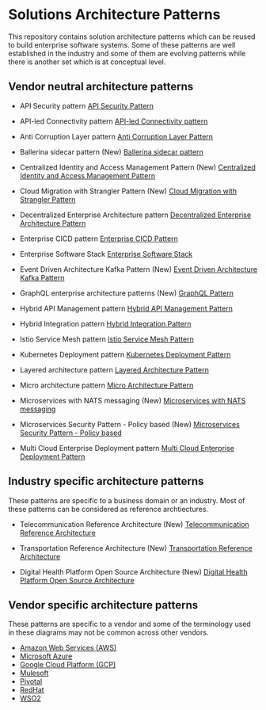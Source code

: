 # Solutions Architecture Patterns
This repository contains solution architecture patterns which can be reused to build enterprise software systems. Some of these patterns are well established in the industry and some of them are evolving patterns while there is another set which is at conceptual level. 

## Vendor neutral architecture patterns

- API Security pattern
[API Security Pattern](vendor-neutral/API-Security-Pattern.md)

- API-led Connectivity pattern
[API-led Connectivity pattern](vendor-neutral/API-led-Connectivity-Pattern.md)

- Anti Corruption Layer pattern
[Anti Corruption Layer Pattern](vendor-neutral/Anti-Corruption-Layer-Pattern.md)

- Ballerina sidecar pattern (New)
[Ballerina sidecar pattern](vendor-neutral/Ballerina-sidecar-pattern-microservices.md)

- Centralized Identity and Access Management Pattern (New)
[Centralized Identity and Access Management Pattern](vendor-neutral/Centralized-Identity-Access-Management-Pattern.md)

- Cloud Migration with Strangler Pattern (New)
[Cloud Migration with Strangler Pattern](vendor-neutral/Cloud-Migration-Strangler-Pattern.md)

- Decentralized Enterprise Architecture pattern
[Decentralized Enterprise Architecture Pattern](vendor-neutral/Decentralized-Enterpise-Architecture-Pattern.md)

- Enterprise CICD pattern
[Enterprise CICD Pattern](vendor-neutral/Enterprise-CICD-Pattern.md)

- Enterprise Software Stack
[Enterprise Software Stack](vendor-neutral/Enterprise-Software-Stack.md)

- Event Driven Architecture Kafka Pattern (New)
[Event Driven Architecture Kafka Pattern](vendor-neutral/Event-Driven-Architecture-Kafka-Pattern.md)

- GraphQL enterprise architecture patterns (New)
[GraphQL Pattern](vendor-neutral/GraphQL-Pattern.md)

- Hybrid API Management pattern
[Hybrid API Management Pattern](vendor-neutral/Hybrid-API-Management-Pattern.md)

- Hybrid Integration pattern
[Hybrid Integration Pattern](vendor-neutral/Hybrid-Integration-Pattern.md)

- Istio Service Mesh pattern
[Istio Service Mesh Pattern](vendor-neutral/Istio-Service-Mesh-Pattern.md)

- Kubernetes Deployment pattern
[Kubernetes Deployment Pattern](vendor-neutral/Kubernetes-Deployment-Pattern.md)

- Layered architecture pattern
[Layered Architecture Pattern](vendor-neutral/Layered-Architecture-Pattern.md)

- Micro architecture pattern
[Micro Architecture Pattern](vendor-neutral/Micro-Architecture-Pattern.md)

- Microservices with NATS messaging (New)
[Microservices with NATS messaging](vendor-neutral/Microservices-with-NATS-messaging.md)

- Microservices Security Pattern - Policy based (New)
[Microservices Security Pattern - Policy based](vendor-neutral/Microservices-Security-Pattern-Policy-Based.md)

- Multi Cloud Enterprise Deployment pattern
[Multi Cloud Enterprise Deployment Pattern](vendor-neutral/Multi-Cloud-Enterprise-Deployment-Pattern.md)

## Industry specific architecture patterns
These patterns are specific to a business domain or an industry. Most of these patterns can be considered as reference archtiectures.

- Telecommunication Reference Architecture (New)
[Telecommunication Reference Architecture](industry-specific/Telecommunication-reference-architecture-pattern.md)

- Transportation Reference Architecture (New)
[Transportation Reference Architecture](industry-specific/Effective-ground-transportation-architecture-pattern.md)

- Digital Health Platform Open Source Architecture (New)
[Digital Health Platform Open Source Architecture](industry-specific/Digital-Health-Platform-Open-Source-Architecture.md)


## Vendor specific architecture patterns
These patterns are specific to a vendor and some of the terminology used in these diagrams may not be common across other vendors. 

- [Amazon Web Services (AWS)](vendor-specific/aws)
- [Microsoft Azure](vendor-specific/azure)
- [Google Cloud Platform (GCP)](vendor-specific/gcp)
- [Mulesoft](vendor-specific/mulesoft)
- [Pivotal](vendor-specific/pivotal)
- [RedHat](vendor-specific/redhat)
- [WSO2](vendor-specific/wso2)

